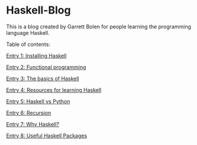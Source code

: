 # Haskell-Blog
This is a blog created by Garrett Bolen for people learning the programming language Haskell.

Table of contents:

[Entry 1: Installing Haskell](https://github.com/garrettbolen/Haskell-Blog/blob/main/Entry1.md)

[Entry 2: Functional programming](https://github.com/garrettbolen/Haskell-Blog/blob/main/Entry2.md)

[Entry 3: The basics of Haskell](https://github.com/garrettbolen/Haskell-Blog/blob/main/Entry3.md)

[Entry 4: Resources for learning Haskell](https://github.com/garrettbolen/Haskell-Blog/blob/main/Entry4.md)

[Entry 5: Haskell vs Python](https://github.com/garrettbolen/Haskell-Blog/blob/main/Entry5.md)

[Entry 6: Recursion](https://github.com/garrettbolen/Haskell-Blog/blob/main/Entry6.md)

[Entry 7: Why Haskell?](https://github.com/garrettbolen/Haskell-Blog/blob/main/Entry7.md)

[Entry 8: Useful Haskell Packages](https://github.com/garrettbolen/Haskell-Blog/blob/main/Entry8.md)
